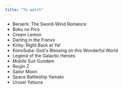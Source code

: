```yaml
---
title: "To watch"
---
```


* Berserk: The Sword-Wind Romance
* Boku no Pico
* Cream Lemon
* Darling in the Franxx
* Kirby: Right Back at Ya!
* KonoSuba: God's Blessing on this Wonderful World
* Legend of the Galactic Heroes
* Mobile Suit Gundam
* Roujin Z
* Sailor Moon
* Space Battleship Yamato
* Urusei Yatsura
